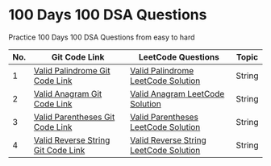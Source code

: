 # 100 Days 100 DSA Questions
Practice 100 Days 100 DSA Questions from easy to hard

<table>
<thead>
<tr>
<th>No.</th>
<th>Git Code Link</th>
<th>LeetCode Questions</th>
<th>Topic</th>
</tr>
</thead>
<tbody>
<tr>
<td>1</td>
<td><a href="https://github.com/humdumkashyap/100Days100DSAQuestions/blob/main/Day1-ValidPalindrome.js">Valid Palindrome Git Code Link</a></td>
<td><a href="https://leetcode.com/problems/valid-anagram/post-solution/?submissionId=1138586642">Valid Palindrome LeetCode Solution</a></td>
<td>String</td>
</tr>
  
  <tr>
<td>2</td>
<td><a href="https://github.com/humdumkashyap/100Days100DSAQuestions/blob/main/Day2-ValidAnagram.js">Valid Anagram Git Code Link</a></td>
<td><a href="https://leetcode.com/problems/valid-anagram/post-solution/?submissionId=1138586642">Valid Anagram LeetCode Solution</a></td>
<td>String</td>
</tr>
  <tr>
<td>3</td>
<td><a href="https://github.com/humdumkashyap/100Days100DSAQuestions/blob/main/Day3-ValidParentheses.js">Valid Parentheses Git Code Link</a></td>
<td><a href="https://leetcode.com/problems/valid-anagram/post-solution/?submissionId=1138586642">Valid Parentheses LeetCode Solution</a></td>
<td>String</td>
</tr>
  <tr>
<td>4</td>
<td><a href="https://github.com/humdumkashyap/100Days100DSAQuestions/blob/main/Day4-ValidReverseString.js">Valid Reverse String Git Code Link</a></td>
<td><a href="https://leetcode.com/problems/reverse-string/solutions/4528170/javascript-solution-with-space-complexity-o-1/">Valid Reverse String LeetCode Solution</a></td>
<td>String</td>
</tr>
</tbody>
</table>

